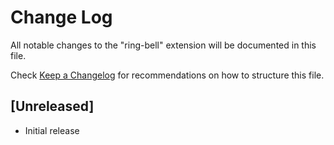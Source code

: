 # Change Log

All notable changes to the "ring-bell" extension will be documented in this file.

Check [Keep a Changelog](http://keepachangelog.com/) for recommendations on how to structure this file.

## [Unreleased]

- Initial release